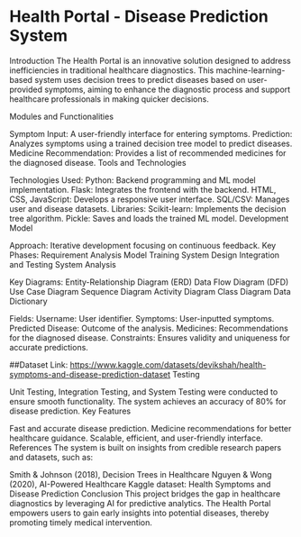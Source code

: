 # Health Portal - Disease Prediction System
Introduction
The Health Portal is an innovative solution designed to address inefficiencies in traditional healthcare diagnostics. This machine-learning-based system uses decision trees to predict diseases based on user-provided symptoms, aiming to enhance the diagnostic process and support healthcare professionals in making quicker decisions.

Modules and Functionalities

Symptom Input: A user-friendly interface for entering symptoms.
Prediction: Analyzes symptoms using a trained decision tree model to predict diseases.
Medicine Recommendation: Provides a list of recommended medicines for the diagnosed disease.
Tools and Technologies

Technologies Used:
Python: Backend programming and ML model implementation.
Flask: Integrates the frontend with the backend.
HTML, CSS, JavaScript: Develops a responsive user interface.
SQL/CSV: Manages user and disease datasets.
Libraries:
Scikit-learn: Implements the decision tree algorithm.
Pickle: Saves and loads the trained ML model.
Development Model

Approach: Iterative development focusing on continuous feedback.
Key Phases:
Requirement Analysis
Model Training
System Design
Integration and Testing
System Analysis

Key Diagrams:
Entity-Relationship Diagram (ERD)
Data Flow Diagram (DFD)
Use Case Diagram
Sequence Diagram
Activity Diagram
Class Diagram
Data Dictionary

Fields:
Username: User identifier.
Symptoms: User-inputted symptoms.
Predicted Disease: Outcome of the analysis.
Medicines: Recommendations for the diagnosed disease.
Constraints: Ensures validity and uniqueness for accurate predictions.

##Dataset Link: https://www.kaggle.com/datasets/devikshah/health-symptoms-and-disease-prediction-dataset
Testing

Unit Testing, Integration Testing, and System Testing were conducted to ensure smooth functionality.
The system achieves an accuracy of 80% for disease prediction.
Key Features

Fast and accurate disease prediction.
Medicine recommendations for better healthcare guidance.
Scalable, efficient, and user-friendly interface.
References
The system is built on insights from credible research papers and datasets, such as:

Smith & Johnson (2018), Decision Trees in Healthcare
Nguyen & Wong (2020), AI-Powered Healthcare
Kaggle dataset: Health Symptoms and Disease Prediction
Conclusion
This project bridges the gap in healthcare diagnostics by leveraging AI for predictive analytics. The Health Portal empowers users to gain early insights into potential diseases, thereby promoting timely medical intervention.
